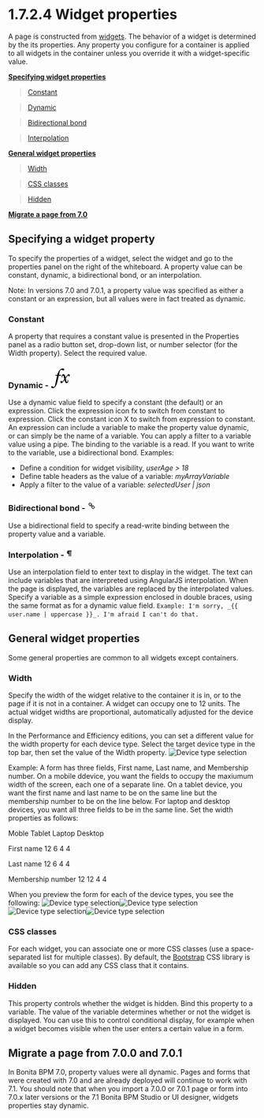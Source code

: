 # 1.7.2.4 Widget properties

A page is constructed from [widgets](/widgets.md). The behavior of a widget is determined by the its properties. 
Any property you configure for a container is applied to all widgets in the container unless you override it with a widget-specific value.


**[Specifying widget properties](#value-types)**

> [Constant](#constant)



> [Dynamic](#dynamic)



> [Bidirectional bond](#bond)



> [Interpolation](#interpolation)



**[General widget properties](#general-widget-properties)**

> [Width](#widget-width)



> [CSS classes](#css-classes)



> [Hidden](#is-displayed)




**[Migrate a page from 7.0](#migrate)**



## Specifying a widget property


To specify the properties of a widget, select the widget and go to the properties panel on the right of the whiteboard. A property value can be constant, dynamic, a bidirectional bond, or an interpolation.


Note: In versions 7.0 and 7.0.1, a property value was specified as either a constant or an expression, but all values were in fact treated as dynamic. 


### Constant

A property that requires a constant value is presented in the Properties panel as a radio
button
set,
drop-down list, or number selector (for the Width property). Select the required value.

### Dynamic - ![Expression icon](images/images-6_0/UID-property-bond-expression.svg)

Use a dynamic value field to specify a constant (the default) or an expression. Click the
expression
icon fx to switch from constant to expression. Click the constant icon X to switch from expression
to
constant. An expression can include a variable to make the property value dynamic, or can simply be
the
name of a variable. You can apply a filter to a variable value using a pipe. The binding to the
variable
is a read. If you want to write to the variable, use a bidirectional bond.
Examples:

* Define a condition for widget visibility, _userAge \> 18_
* Define table headers as the value of a variable: _myArrayVariable_
* Apply a filter to the value of a variable: _selectedUser | json_

### Bidirectional bond - ![Dynamic icon](images/images-6_0/UID-property-bond-chain.png)

Use a bidirectional field to specify a read-write binding between the
property value and a variable.


### Interpolation - ![interpolation icon](images/images-6_0/UID-property-bond-interpolation.png)

Use an interpolation field to enter text to display in the widget. The
text can include variables that
are interpreted using AngularJS interpolation. When the page is displayed, the variables are
replaced by
the interpolated values. Specify a variable as a simple expression enclosed in double braces, using
the
same format as for a dynamic value field.
```Example: I'm sorry, _{{ user.name | uppercase }}_. I'm afraid I can't do that.```



## General widget properties

Some general properties are common to all widgets except containers.


### Width

Specify the width of the widget relative to the container it is in, or to the page if it is not in a container. A widget can occupy one to 12 units.
The actual widget widths are proportional, automatically adjusted for the device display.


In the Performance and Efficiency editions, you can set a different value for the width property for each device type. Select the target device type in the top bar, then set the value of the Width property.
![Device type selection](images/images-6_0/pb-resolution.png)

Example: A form has three fields, First name, Last name, and Membership number. 
On a mobile ddevice, you want the fields to occupy the maxiumum width of the screen, each one of a separate line. 
On a tablet device, you want the first name and last name to be on the same line but the membership number to be on the line below. 
For laptop and desktop devices, you want all three fields to be in the same line. Set the width properties as follows:


Moble
Tablet
Laptop
Desktop

First name
12
6
4
4

Last name
12
6
4
4

Membership number
12
12
4
4



When you preview the form for each of the device types, you see the following:
![Device type selection](images/images-6_0/mobile.png)![Device type selection](images/images-6_0/tablet.png)![Device type selection](images/images-6_0/laptop.png)![Device type selection](images/images-6_0/desktop.png)

### CSS classes

For each widget, you can associate one or more CSS classes (use a space-separated list for multiple classes). 
By default, the [Bootstrap](http://getbootstrap.com/) CSS library is available so you can add any CSS class that it contains.


### Hidden

This property controls whether the widget is hidden. Bind this property to a variable. 
The value of the variable determines whether or not the widget is displayed. You can use this to control conditional display, for example when a widget becomes visible when the user enters a certain value in a form.



## Migrate a page from 7.0.0 and 7.0.1


In Bonita BPM 7.0, property values were all dynamic. Pages and forms that were created with 7.0 and are already deployed will continue to work with 7.1\. 
You should note that when you import a 7.0.0 or 7.0.1 page or form into 7.0.x later versions or the 7.1 Bonita BPM Studio or UI designer, widgets properties stay dynamic.
